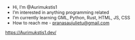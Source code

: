 - Hi, I’m @Aurimukstis1 
- I’m interested in anything programming related
- I’m currently learning GML, Python, Rust, HTML, JS, CSS
- How to reach me - pranasaujulietu@gmail.com

https://Aurimukstis1.dev/
<Not working right now>
